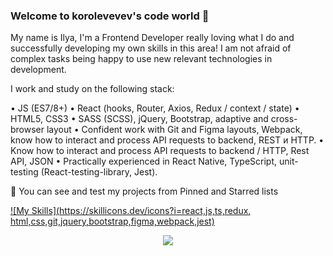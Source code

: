### Welcome to korolevevev's code world 🤖

My name is Ilya, I'm a Frontend Developer really loving what I do and successfully developing my own skills in this area! 
I am not afraid of complex tasks being happy to use new relevant technologies in development. 

I work and study on the following stack:

• JS (ES7/8+)
• React (hooks, Router, Axios, Redux / context / state)
• HTML5, CSS3
• SASS (SCSS), jQuery, Bootstrap, adaptive and cross-browser layout
• Confident work with Git and Figma layouts, Webpack, know how to interact and process API requests to backend, REST и HTTP.
• Know how to interact and process API requests to backend / HTTP, Rest API, JSON
• Practically experienced in React Native, TypeScript, unit-testing (React-testing-library, Jest).

🎨 You can see and test my projects from Pinned and Starred lists

[![My Skills](https://skillicons.dev/icons?i=react,js,ts,redux, html,css,git,jquery,bootstrap,figma,webpack,jest)](https://skillicons.dev)

<p align="center">
  <a href="https://skillicons.dev">
    <img src="https://skillicons.dev/icons?i=react,js,ts,redux,html,css,git,jquery,bootstrap,figma,webpack,jest" />
  </a>
</p>
